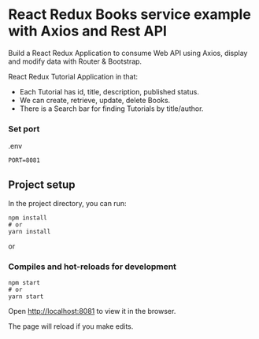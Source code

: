 # React Redux Books service example with Axios and Rest API

Build a React Redux Application to consume Web API using Axios, display and modify data with Router & Bootstrap.

React Redux Tutorial Application in that:
- Each Tutorial has id, title, description, published status.
- We can create, retrieve, update, delete Books.
- There is a Search bar for finding Tutorials by title/author.

### Set port
.env
```
PORT=8081
```

## Project setup

In the project directory, you can run:

```
npm install
# or
yarn install
```

or

### Compiles and hot-reloads for development

```
npm start
# or
yarn start
```

Open [http://localhost:8081](http://localhost:8081) to view it in the browser.

The page will reload if you make edits.
